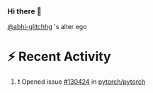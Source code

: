 ### Hi there 👋


[@abhi-glitchhg](https://github.com/abhi-glitchhg/) 's alter ego




# :zap: Recent Activity

<!--START_SECTION:activity-->
1. ❗ Opened issue [#130424](https://github.com/pytorch/pytorch/issues/130424) in [pytorch/pytorch](https://github.com/pytorch/pytorch)
<!--END_SECTION:activity-->

